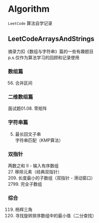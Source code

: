 
# Algorithm

`LeetCode` 算法自学记录

## LeetCodeArraysAndStrings

摘录力扣《数组与字符串》篇的一些有趣题目  
p.s.仅作为算法学习的回顾和记录使用

### 数组篇

56. 合并区间

### 二维数组篇

面试题01.08. 零矩阵  

### 字符串篇

5. 最长回文子串  
字符串匹配（KMP算法）

### 双指针

两数之和 II - 输入有序数组  
27. 移除元素（经典双指针）  
209. 长度最小的子数组（双指针 - 滑动窗口）  
2799. 完全子数组  

### 综合

119. 杨辉三角  
153. 寻找旋转排序数组中的最小值（二分查找）  
